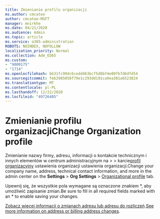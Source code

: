 ```yaml
---
title: Zmienianie profilu organizacji
ms.author: cmcatee
author: cmcatee-MSFT
manager: mnirkhe
ms.date: 04/21/2020
ms.audience: Admin
ms.topic: article
ms.service: o365-administration
ROBOTS: NOINDEX, NOFOLLOW
localization_priority: Normal
ms.collection: Adm_O365
ms.custom:
- "9000175"
- "1714"
ms.openlocfilehash: bb31fc99dc6cedd463bcf5d8bf4e00fb7d6dfd54
ms.sourcegitcommit: feb2985058f79e1c293dd191ca9ea381a6523824
ms.translationtype: MT
ms.contentlocale: pl-PL
ms.lasthandoff: 12/22/2020
ms.locfileid: "49726405"
---
```

# <a name="change-organization-profile"></a><span data-ttu-id="7a65b-102">Zmienianie profilu organizacji</span><span class="sxs-lookup"><span data-stu-id="7a65b-102">Change Organization profile</span></span>

<span data-ttu-id="7a65b-103">Zmienianie nazwy firmy, adresu, informacji o kontakcie technicznym i innych elementów w centrum administracyjnym na  >    >  karcie[profil organizacyjny](https://admin.microsoft.com/AdminPortal/Home#/Settings/OrganizationProfile/:/Settings/L1/OrganizationInformation) ustawienia organizacji ustawienia organizacji.</span><span class="sxs-lookup"><span data-stu-id="7a65b-103">Change your company name, address, technical contact information, and more in the admin center on the **Settings** > **Org Settings** > [Organizational profile](https://admin.microsoft.com/AdminPortal/Home#/Settings/OrganizationProfile/:/Settings/L1/OrganizationInformation) tab.</span></span>

<span data-ttu-id="7a65b-104">Upewnij się, że wszystkie pola wymagane są oznaczone znakiem \*, aby umożliwić zapisanie zmian.</span><span class="sxs-lookup"><span data-stu-id="7a65b-104">Be sure to fill in all required fields marked with an \* to enable saving your changes.</span></span>

<span data-ttu-id="7a65b-105">[Zobacz więcej informacji o zmianach adresu lub adresu do rozliczeń](https://docs.microsoft.com/microsoft-365/admin/manage/change-address-contact-and-more).</span><span class="sxs-lookup"><span data-stu-id="7a65b-105">[See more information on address or billing address changes](https://docs.microsoft.com/microsoft-365/admin/manage/change-address-contact-and-more).</span></span>
